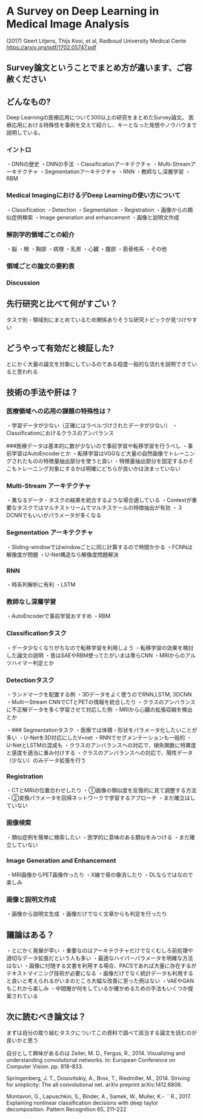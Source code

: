 # A Survey on Deep Learning in Medical Image Analysis
(2017) Geert Litjens, Thijs Kooi, et al, Radboud University Medical Cente  
https://arxiv.org/pdf/1702.05747.pdf

## Survey論文ということでまとめ方が違います、ご容赦ください

## どんなもの?
Deep Learningの医療応用について300以上の研究をまとめたSurvey論文。
医療応用における特殊性を事例を交えて紹介し、キーとなった発想やノウハウまで説明している。
### イントロ
・DNNの歴史
・DNNの手法
・Classificationアーキテクチャ
・Multi-Streamアーキテクチャ
・Segmentationアーキテクチャ
・RNN
・教師なし深層学習
・RBM

### Medical ImagingにおけるデDeep Learningの使い方について
・Classification
・Detection
・Segmentation
・Registration
・画像からの類似症例検索
・Image generation and enhancement
・画像と説明文作成

### 解剖学的領域ごとの紹介
・脳
・眼
・胸部
・病理
・乳房
・心臓
・腹部
・筋骨格系
・その他

### 領域ごとの論文の要約表

### Discussion


## 先行研究と比べて何がすごい？
タスク別・領域別にまとめているため関係ありそうな研究トピックが見つけやすい

## どうやって有効だと検証した?
とにかく大量の論文を対象にしているのである程度一般的な流れを説明できていると思われる

## 技術の手法や肝は？
### 医療領域への応用の課題の特殊性は？
・学習データが少ない（正確にはラベルづけされたデータが少ない）
・Classificationにおけるクラスのアンバランス

###医療データは基本的に数が少ないので事前学習や転移学習を行うべし
・事前学習はAutoEncoderとか
・転移学習はVGGなど大量の自然画像でトレーニングされたものの特徴量抽出部分を使うと良い
・特徴量抽出部分を固定するかそこもトレーニング対象にするかは明確にどちらが良いかは決まっていない

### Multi-Stream アーキテクチャ
・異なるデータ・タスクの結果を統合するような場合適している
・Contextが重要なタスクではマルチストリームでマルチスケールの特徴抽出が有効
・３DCNNでもいいがパラメータが多くなる

### Segmentation アーキテクチャ
・Sliding-windowではwindowごとに同じ計算するので時間かかる
・FCNNは解像度が問題
・U-Net構造なら解像度問題解決

### RNN
・時系列解析に有利
・LSTM

### 教師なし深層学習
・AutoEncoderで事前学習おすすめ
・RBM

### Classificationタスク
・データ少なくなりがちなので転移学習を利用しよう
・転移学習の効果を検討した論文の説明
・昔はSAEやRBM使ってたがいまは専らCNN
・MRIからのアルツハイマー判定とか

### Detectionタスク
・ランドマークを配置する例
・3Dデータをよく使うのでRNN,LSTM, 3DCNN
・MultiーStream CNNでCTとPETの情報を統合したり
・クラスのアンバランスに不正解データを多く学習させて対応した例
・MRIから心臓の拡張収縮を検出とか

・### Segmentationタスク
・医療では体積・形状をパラメータ化したいことが多い
・U-Netを3D対応にしたV=net
・RNNでセグメンテーションも一般的
・U-NetとLSTMの混成も
・クラスのアンバランスへの対応で、損失関数に特異度と感度を適当に重み付けする
・クラスのアンバランスへの対応で、陽性データ（少ない）のみデータ拡張を行う

### Registration
・CTとMRIの位置合わせしたり
・①画像の類似度を反復的に見て調整する方法
・②変換パラメータを回帰ネットワークで学習するアプローチ
・まだ確立はしていない

### 画像検索
・類似症例を簡単に検索したい
・医学的に意味のある類似をみつける
・まだ確立していない

### Image Generation and Enhancement
・MRI画像からPET画像作ったり
・X線で骨の像消したり
・DLならではなので楽しみ

### 画像と説明文作成
・画像から説明文生成
・画像だけでなく文章からも判定を行ったり



## 議論はある？
・とにかく発展が早い
・重要なのはアーキテクチャだけでなくむしろ前処理や適切なデータ拡張だという人も多い
・最適なハイパーパラメータを明確な方法はない
・画像に付随する文書を利用する場合、PACSであれば大量に存在するがテキストマイニング技術が必要になる
・画像だけでなく統計データも利用すると良いと考えられるがいまのところ大幅な改善に至った例はない
・VAEやGANもこれから楽しみ
・中間層が何をしているか確かめるための手法もいくつか提案されている

## 次に読むべき論文は？
まずは自分の取り組むタスクについてこの資料で調べて該当する論文を読むのが良いかと思う

自分として興味があるのは
Zeiler, M. D., Fergus, R., 2014. Visualizing and understanding convolutional
networks. In: European Conference on Computer Vision.
pp. 818–833.

Springenberg, J. T., Dosovitskiy, A., Brox, T., Riedmiller, M., 2014.
Striving for simplicity: The all convolutional net. arXiv preprint
arXiv:1412.6806.

Montavon, G., Lapuschkin, S., Binder, A., Samek, W., Muller, K.- ¨
R., 2017. Explaining nonlinear classification decisions with deep
taylor decomposition. Pattern Recognition 65, 211–222

